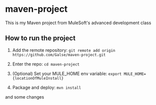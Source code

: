 # maven-project

This is my Maven project from MuleSoft's advanced development class

## How to run the project

1. Add the remote repository: `git remote add origin https://github.com/Galse/maven-project.git`

1. Enter the repo: `cd maven-project`

1. (Optional) Set your MULE_HOME env variable: `export MULE_HOME={locationOfMuleInstall}`

1. Package and deploy: `mvn install`

and some  changes


